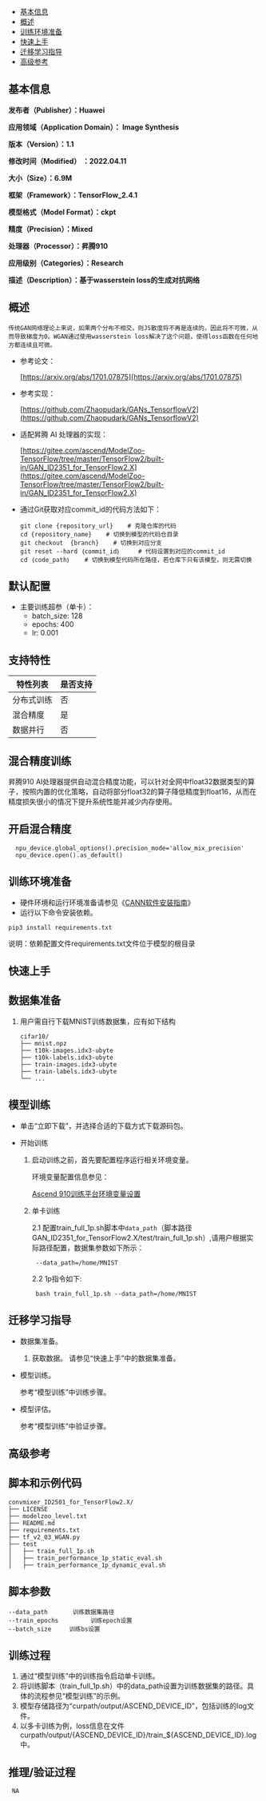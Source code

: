 - [基本信息](#基本信息.md)
- [概述](#概述.md)
- [训练环境准备](#训练环境准备.md)
- [快速上手](#快速上手.md)
- [迁移学习指导](#迁移学习指导.md)
- [高级参考](#高级参考.md)

<h2 id="基本信息.md">基本信息</h2>

**发布者（Publisher）：Huawei**

**应用领域（Application Domain）： Image Synthesis**

**版本（Version）：1.1**

**修改时间（Modified） ：2022.04.11**

**大小（Size）：6.9M**

**框架（Framework）：TensorFlow_2.4.1**

**模型格式（Model Format）：ckpt**

**精度（Precision）：Mixed**

**处理器（Processor）：昇腾910**

**应用级别（Categories）：Research**

**描述（Description）：基于wasserstein loss的生成对抗网络**

<h2 id="概述.md">概述</h2>

    传统GAN网络理论上来说，如果两个分布不相交，则JS散度将不再是连续的，因此将不可微，从而导致梯度为0。WGAN通过使用wasserstein loss解决了这个问题，使得loss函数在任何地方都连续且可微。
  
- 参考论文：
    
   [https://arxiv.org/abs/1701.07875](https://arxiv.org/abs/1701.07875)

- 参考实现：

   [https://github.com/Zhaopudark/GANs_TensorflowV2](https://github.com/Zhaopudark/GANs_TensorflowV2)

- 适配昇腾 AI 处理器的实现：
    
   [https://gitee.com/ascend/ModelZoo-TensorFlow/tree/master/TensorFlow2/built-in/GAN_ID2351_for_TensorFlow2.X](https://gitee.com/ascend/ModelZoo-TensorFlow/tree/master/TensorFlow2/built-in/GAN_ID2351_for_TensorFlow2.X)

- 通过Git获取对应commit\_id的代码方法如下：
    ```
    git clone {repository_url}    # 克隆仓库的代码
    cd {repository_name}    # 切换到模型的代码仓目录
    git checkout  {branch}    # 切换到对应分支
    git reset --hard ｛commit_id｝     # 代码设置到对应的commit_id
    cd ｛code_path｝    # 切换到模型代码所在路径，若仓库下只有该模型，则无需切换
    ```

## 默认配置

- 主要训练超参（单卡）：
    - batch_size: 128
    - epochs: 400
    - lr: 0.001

## 支持特性<a name="section1899153513554"></a>

| 特性列表   | 是否支持 |
| ---------- | -------- |
| 分布式训练 | 否       |
| 混合精度   | 是       |
| 数据并行   | 否       |

## 混合精度训练

昇腾910 AI处理器提供自动混合精度功能，可以针对全网中float32数据类型的算子，按照内置的优化策略，自动将部分float32的算子降低精度到float16，从而在精度损失很小的情况下提升系统性能并减少内存使用。

## 开启混合精度


```
  npu_device.global_options().precision_mode='allow_mix_precision'
  npu_device.open().as_default()
```


<h2 id="训练环境准备.md">训练环境准备</h2>

-  硬件环境和运行环境准备请参见《[CANN软件安装指南](https://support.huawei.com/enterprise/zh/ascend-computing/cann-pid-251168373?category=installation-update)》
-  运行以下命令安装依赖。
```
pip3 install requirements.txt
```
说明：依赖配置文件requirements.txt文件位于模型的根目录

<h2 id="快速上手.md">快速上手</h2>

## 数据集准备<a name="section361114841316"></a>

1. 用户需自行下载MNIST训练数据集，应有如下结构
   ```
   cifar10/
   ├── mnist.npz
   ├── t10k-images.idx3-ubyte
   ├── t10k-labels.idx3-ubyte
   ├── train-images.idx3-ubyte
   ├── train-labels.idx3-ubyte
   └── ...
   ```

## 模型训练<a name="section715881518135"></a>

- 单击“立即下载”，并选择合适的下载方式下载源码包。
- 开始训练    
   
    1. 启动训练之前，首先要配置程序运行相关环境变量。

       环境变量配置信息参见：

          [Ascend 910训练平台环境变量设置](https://gitee.com/ascend/modelzoo/wikis/Ascend%20910%E8%AE%AD%E7%BB%83%E5%B9%B3%E5%8F%B0%E7%8E%AF%E5%A2%83%E5%8F%98%E9%87%8F%E8%AE%BE%E7%BD%AE?sort_id=3148819)
    
    2. 单卡训练 

        2.1 配置train_full_1p.sh脚本中`data_path`（脚本路径GAN_ID2351_for_TensorFlow2.X/test/train_full_1p.sh）,请用户根据实际路径配置，数据集参数如下所示：

            --data_path=/home/MNIST
            
        2.2 1p指令如下:

            bash train_full_1p.sh --data_path=/home/MNIST

<h2 id="迁移学习指导.md">迁移学习指导</h2>

- 数据集准备。

    1.  获取数据。
        请参见“快速上手”中的数据集准备。
    
- 模型训练。

    参考“模型训练”中训练步骤。

- 模型评估。

    参考“模型训练”中验证步骤。

<h2 id="高级参考.md">高级参考</h2>

## 脚本和示例代码

```
convmixer_ID2501_for_TensorFlow2.X/
├── LICENSE
├── modelzoo_level.txt
├── README.md
├── requirements.txt
├── tf_v2_03_WGAN.py
├── test
│   ├── train_full_1p.sh
│   ├── train_performance_1p_static_eval.sh
│   ├── train_performance_1p_dynamic_eval.sh

```

## 脚本参数<a name="section6669162441511"></a>

```
--data_path       训练数据集路径
--train_epochs         训练epoch设置
--batch_size     训练bs设置
```

## 训练过程<a name="section1589455252218"></a>

1. 通过“模型训练”中的训练指令启动单卡训练。
2. 将训练脚本（train_full_1p.sh）中的data_path设置为训练数据集的路径。具体的流程参见“模型训练”的示例。
3. 模型存储路径为“curpath/output/ASCEND_DEVICE_ID”，包括训练的log文件。
4. 以多卡训练为例，loss信息在文件curpath/output/{ASCEND_DEVICE_ID}/train_${ASCEND_DEVICE_ID}.log中。

## 推理/验证过程<a name="section1465595372416"></a>

```
 NA

```
